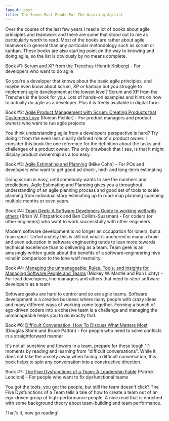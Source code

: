 ```yaml
---
layout: post
title: The Seven Must Reads For The Aspiring Agilist
---
```


Over the course of the last few years I read a lot of books about agile principles and teamwork and there are some that stood out to me as particularly worth to read. Most of the books are rather about agile teamwork in general than any particular methodology such as scrum or kanban. These books are also starting point on the way to knowing and doing agile, so the list is obviously by no means complete.


Book #1: [Scrum and XP from the Trenches](http://www.infoq.com/minibooks/scrum-xp-from-the-trenches-2) (Henrik Kniberg) - For developers who want to do agile

So you're a developer that knows about the basic agile principles, and maybe even know about scrum, XP or kanban but you struggle to implement agile development at the lowest level? Scrum and XP from the Trenches is the book for you. Lots of hands-on examples and hints on how to actually do agile as a developer. Plus it is freely available in digital form.


Book #2: [Agile Product Management with Scrum: Creating Products that Customers Love](http://www.amazon.com/Agile-Product-Management-Scrum-Addison-Wesley/dp/0321605780) (Roman Pichler) - For product managers and product owners who want to run agile projects

You think understanding agile from a developers perspective is hard? Try doing it from the even less clearly defined role of a product owner. I consider this book the one reference for the definition about the tasks and challenges of a product owner. The only drawback that I see, is that it might display product ownership as a too easy.


Book #3: [Agile Estimating and Planning](http://www.amazon.com/Agile-Estimating-Planning-Mike-Cohn/dp/0131479415/) (Mike Cohn) - For POs and developers who want to get good ad short-, mid- and long-term estimating

Doing scrum is easy, until somebody wants to see the numbers and predictions. Agile Estimating and Planning gives you a throughout understanding of an agile planning process and good set of tools to scale planning from individual story estimating up to road-map planning spanning multiple months or even years.



Book #4: [Team Geek: A Software Developers Guide to working well with others](http://www.amazon.com/Team-Geek-Software-Developers-Working) (Brian W. Fitzpatrick and Ben Collins-Sussman) - For coders (or other engineers) who want to work successfully with other engineers

Modern software development is no longer an occupation for loners, but a team sport. Unfortunately this is still not what is anchored in many a brain and even education in software engineering tends to lean more towards technical excellence than to delivering as a team. Team geek is an amusingly written guide about the benefits of a software-engineering hive mind in comparison to the lone wolf mentality.


Book #4: [Managing the unmanageable: Rules, Tools, and Insights for Managing Software People and Teams](http://www.amazon.com/Managing-Unmanageable-Insights-Software-People/dp/032182203X/) (Mickey W. Mantle and Ron Lichty) - For lead developers, line managers and others that need to steer software developers as a team

Software geeks are hard to control and so are agile teams. Software development is a creative business where many people with crazy ideas and many different ways of working come together. Forming a bunch of ego-driven coders into a cohesive team is a challenge and managing the unmanageable helps you to do exactly that. 


Book #6:  [Difficult Conversation: How To Discuss What Matters Most](http://www.amazon.com/Difficult-Conversations-Discuss-What-Matters/dp/0143118447/ref=sr_1_1?s=books&ie=UTF8&qid=1449490957&sr=1-1&keywords=difficult+conversations) (Douglas Stone and Bruce Patton) - For people who need to solve conflicts in a straightforward manner

It's not all sunshine and flowers in a team, prepare for these tough 1:1 moments by reading and learning from "difficult conversations". While it does not take the anxiety away when facing a difficult conversation, this book helps to spin any conversation into a constructive direction.


Book #7: [The Five Dysfunctions of a Team: A Leadership Fable](http://www.amazon.com/Five-Dysfunctions-Team-Leadership-Fable/dp/0787960756/ref=sr_1_1?s=books&ie=UTF8&qid=1449491080&sr=1-1&keywords=five+dysfunctions+of+a+team) (Patrick Lencioni) - For people who want to fix dysfunctional teams

You got the tools, you got the people, but still the team doesn't click? The Five Dysfunctions of a Team tells a tale of how to create a team out of an ego-driven group of high-performance people. A nice read that is enriched with some background theory about team-building and team performance.


That's it, now go reading!



